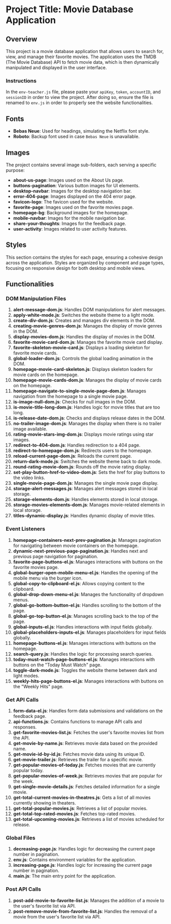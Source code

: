 # Project Title: Movie Database Application

## Overview

This project is a movie database application that allows users to search for, view, and manage their favorite movies. The application uses the TMDB (The Movie Database) API to fetch movie data, which is then dynamically manipulated and displayed in the user interface.

### Instructions

In the `env-teacher.js` file, please paste your `apiKey`, `token`, `accountID`, and `sessionID` in order to view the project. After doing so, ensure the file is renamed to `env.js` in order to properly see the website functionalities.

## Fonts

- **Bebas Neue**: Used for headings, simulating the Netflix font style.
- **Roboto**: Backup font used in case `Bebas Neue` is unavailable.

## Images

The project contains several image sub-folders, each serving a specific purpose:

- **about-us-page**: Images used on the About Us page.
- **buttons-pagination**: Various button images for UI elements.
- **desktop-navbar**: Images for the desktop navigation bar.
- **error-404-page**: Images displayed on the 404 error page.
- **favicon-logo**: The favicon used for the website.
- **favorite-page**: Images used on the favorite movies page.
- **homepage-bg**: Background images for the homepage.
- **mobile-navbar**: Images for the mobile navigation bar.
- **share-your-thoughts**: Images for the feedback page.
- **user-activity**: Images related to user activity features.

## Styles

This section contains the styles for each page, ensuring a cohesive design across the application. Styles are organized by component and page types, focusing on responsive design for both desktop and mobile views.

## Functionalities

### DOM Manipulation Files

1. **alert-message-dom.js**: Handles DOM manipulations for alert messages.
2. **apply-white-mode.js**: Switches the website theme to a light mode.
3. **create-div-dom.js**: Creates and manages div elements in the DOM.
4. **creating-movie-genres-dom.js**: Manages the display of movie genres in the DOM.
5. **display-movies-dom.js**: Handles the display of movies in the DOM.
6. **favorite-movie-card-dom.js**: Manages the favorite movie card display.
7. **favorite-skeleton-movie-card.js**: Displays a loading skeleton for favorite movie cards.
8. **global-loader-dom.js**: Controls the global loading animation in the DOM.
9. **homepage-movie-card-skeleton.js**: Displays skeleton loaders for movie cards on the homepage.
10. **homepage-movie-cards-dom.js**: Manages the display of movie cards on the homepage.
11. **homepage-navigate-to-single-movie-page-dom.js**: Manages navigation from the homepage to a single movie page.
12. **is-image-null-dom.js**: Checks for null images in the DOM.
13. **is-movie-title-long-dom.js**: Handles logic for movie titles that are too long.
14. **is-release-date-dom.js**: Checks and displays release dates in the DOM.
15. **no-trailer-image-dom.js**: Manages the display when there is no trailer image available.
16. **rating-movie-stars-img-dom.js**: Displays movie ratings using star images.
17. **redirect-to-404-dom.js**: Handles redirection to a 404 page.
18. **redirect-to-homepage-dom.js**: Redirects users to the homepage.
19. **reload-current-page-dom.js**: Reloads the current page.
20. **return-dark-mode.js**: Switches the website theme back to dark mode.
21. **round-rating-movie-dom.js**: Rounds off the movie rating display.
22. **set-play-button-href-to-video-dom.js**: Sets the href for play buttons to the video links.
23. **single-movie-page-dom.js**: Manages the single movie page display.
24. **storage-alert-messages.js**: Manages alert messages stored in local storage.
25. **storage-elements-dom.js**: Handles elements stored in local storage.
26. **storage-movies-elements-dom.js**: Manages movie-related elements in local storage.
27. **titles-dynamic-display.js**: Handles dynamic display of movie titles.

### Event Listeners

1. **homepage-containers-next-prev-pagination.js**: Manages pagination for navigating between movie containers on the homepage.
2. **dynamic-next-previous-page-pagination.js**: Handles next and previous page navigation for pagination.
3. **favorite-page-buttons-el.js**: Manages interactions with buttons on the favorite movies page.
4. **global-burger-open-mobile-menu-el.js**: Handles the opening of the mobile menu via the burger icon.
5. **global-copy-to-clipboard-el.js**: Allows copying content to the clipboard.
6. **global-drop-down-menu-el.js**: Manages the functionality of dropdown menus.
7. **global-go-bottom-button-el.js**: Handles scrolling to the bottom of the page.
8. **global-go-top-button-el.js**: Manages scrolling back to the top of the page.
9. **global-inputs-el.js**: Handles interactions with input fields globally.
10. **global-placeholders-inputs-el.js**: Manages placeholders for input fields globally.
11. **homepage-buttons-el.js**: Manages interactions with buttons on the homepage.
12. **search-query.js**: Handles the logic for processing search queries.
13. **today-must-watch-page-buttons-el.js**: Manages interactions with buttons on the "Today Must Watch" page.
14. **toggle-dark-mode.js**: Toggles the website theme between dark and light modes.
15. **weekly-hits-page-buttons-el.js**: Manages interactions with buttons on the "Weekly Hits" page.

### Get API Calls

1. **form-data-el.js**: Handles form data submissions and validations on the feedback page.
2. **api-functions.js**: Contains functions to manage API calls and responses.
3. **get-favorite-movies-list.js**: Fetches the user's favorite movies list from the API.
4. **get-movie-by-name.js**: Retrieves movie data based on the provided name.
5. **get-movie-id-by-id.js**: Fetches movie data using its unique ID.
6. **get-movie-trailer.js**: Retrieves the trailer for a specific movie.
7. **get-popular-movies-of-today.js**: Fetches movies that are currently popular today.
8. **get-popular-movies-of-week.js**: Retrieves movies that are popular for the week.
9. **get-single-movie-details.js**: Fetches detailed information for a single movie.
10. **get-total-current-movies-in-theatres.js**: Gets a list of all movies currently showing in theaters.
11. **get-total-popular-movies.js**: Retrieves a list of popular movies.
12. **get-total-top-rated-movies.js**: Fetches top-rated movies.
13. **get-total-upcoming-movies.js**: Retrieves a list of movies scheduled for release.

### Global Files

1. **decreasing-page.js**: Handles logic for decreasing the current page number in pagination.
2. **env.js**: Contains environment variables for the application.
3. **increasing-page.js**: Handles logic for increasing the current page number in pagination.
4. **main.js**: The main entry point for the application.

### Post API Calls

1. **post-add-movie-to-favorite-list.js**: Manages the addition of a movie to the user's favorite list via API.
2. **post-remove-movie-from-favorite-list.js**: Handles the removal of a movie from the user's favorite list via API.
